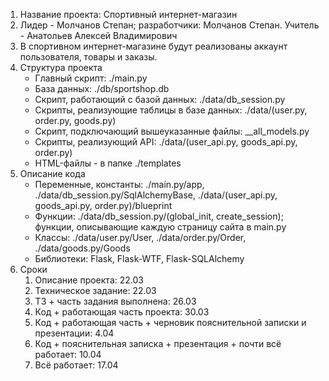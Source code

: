 1. Название проекта: Спортивный интернет-магазин
2. Лидер - Молчанов Степан; разработчики: Молчанов Степан. Учитель - Анатольев Алексей Владимирович
3. В спортивном интернет-магазине будут реализованы аккаунт пользователя, товары и заказы.
4. Структура проекта
    - Главный скрипт: ./main.py
    - База данных: ./db/sportshop.db
    - Скрипт, работающий с базой данных: ./data/db_session.py
    - Скрипты, реализующие таблицы в базе данных: ./data/(user.py, order.py, goods.py)
    - Скрипт, подключающий вышеуказанные файлы: __all_models.py
    - Скрипты, реализующий API: ./data/(user_api.py, goods_api.py, order.py)
    - HTML-файлы - в папке ./templates
5. Описание кода
    - Переменные, константы: ./main.py/app, ./data/db_session.py/SqlAlchemyBase, ./data/(user_api.py, goods_api.py, order.py)/blueprint
    - Функции: ./data/db_session.py/(global_init, create_session); функции, описывающие каждую страницу сайта в main.py
    - Классы: ./data/user.py/User, ./data/order.py/Order, ./data/goods.py/Goods
    - Библиотеки: Flask, Flask-WTF, Flask-SQLAlchemy
6. Сроки
    1. Описание проекта: 22.03
    2. Техническое задание: 22.03
    3. ТЗ + часть задания выполнена: 26.03
    4. Код + работающая часть проекта: 30.03
    5. Код + работающая часть + черновик пояснительной записки и презентации: 4.04
    6. Код + пояснительная записка + презентация + почти всё работает: 10.04
    7. Всё работает: 17.04
